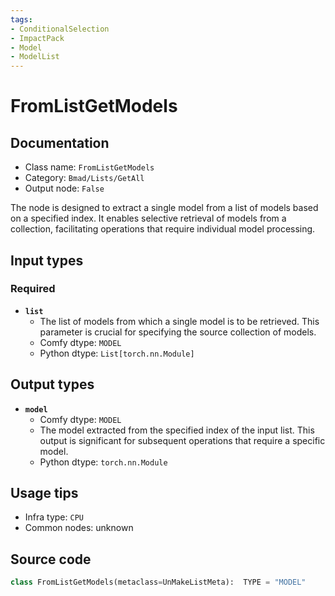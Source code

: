 ```yaml
---
tags:
- ConditionalSelection
- ImpactPack
- Model
- ModelList
---
```


# FromListGetModels
## Documentation
- Class name: `FromListGetModels`
- Category: `Bmad/Lists/GetAll`
- Output node: `False`

The node is designed to extract a single model from a list of models based on a specified index. It enables selective retrieval of models from a collection, facilitating operations that require individual model processing.
## Input types
### Required
- **`list`**
    - The list of models from which a single model is to be retrieved. This parameter is crucial for specifying the source collection of models.
    - Comfy dtype: `MODEL`
    - Python dtype: `List[torch.nn.Module]`
## Output types
- **`model`**
    - Comfy dtype: `MODEL`
    - The model extracted from the specified index of the input list. This output is significant for subsequent operations that require a specific model.
    - Python dtype: `torch.nn.Module`
## Usage tips
- Infra type: `CPU`
- Common nodes: unknown


## Source code
```python
class FromListGetModels(metaclass=UnMakeListMeta):  TYPE = "MODEL"

```
